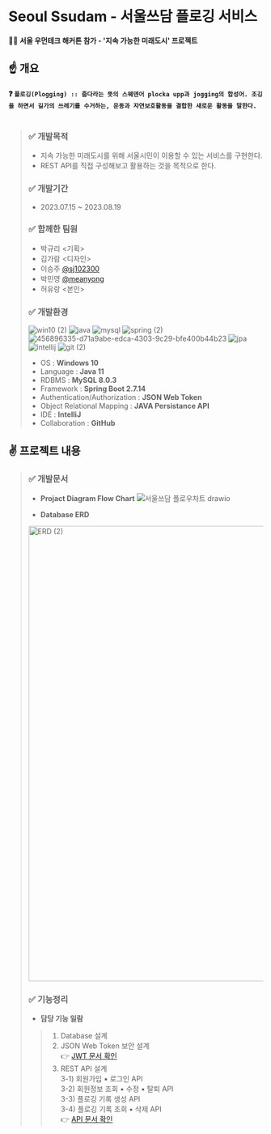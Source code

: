 # Seoul Ssudam - 서울쓰담 플로깅 서비스
🏃‍♂️ **서울 우먼테크 해커톤 참가 - '지속 가능한 미래도시' 프로젝트**

## ☝ 개요
#### ❓ `플로깅(Plogging) :: 줍다라는 뜻의 스웨덴어 plocka upp과 jogging의 합성어. 조깅을 하면서 길가의 쓰레기를 수거하는, 운동과 자연보호활동을 결합한 새로운 활동을 말한다.` <br><br>
> ### ✅ 개발목적
> - 지속 가능한 미래도시를 위해 서울시민이 이용할 수 있는 서비스를 구현한다.
> - REST API를 직접 구성해보고 활용하는 것을 목적으로 한다.
> ### ✅ 개발기간
> - 2023.07.15 ~ 2023.08.19
> ### ✅ 함께한 팀원
> - 박규리 <기획>
> - 김가람 <디자인>
> - 이승주 [@sj102300](https://github.com/sj102300)
> - 박민영 [@meanyong](http://github.com/meanyong)
> - 허유랑 <본인>
> ### ✅ 개발환경
> ![win10 (2)](https://github.com/user-attachments/assets/81e8ee9b-e0c2-485f-8654-8f8258c20b3a)
> ![java](https://github.com/user-attachments/assets/c02bc8da-8e4f-40e7-a04a-7adcb81d9ac4)
> ![mysql](https://github.com/user-attachments/assets/c2ed37d2-c436-42f4-8648-9d59e2a03f7e)
> ![spring (2)](https://github.com/user-attachments/assets/bc8564a3-907c-4d0e-a8c0-06f113220337)
> ![456896335-d71a9abe-edca-4303-9c29-bfe400b44b23](https://github.com/user-attachments/assets/bcfb096b-930b-4b25-9e21-a6ce3e693df4)
> ![jpa](https://github.com/user-attachments/assets/ae36b33a-067e-43dc-b781-9c93903b01d7)
> ![intellij](https://github.com/user-attachments/assets/eaf02203-8172-4aaf-817a-bde77fcce8e0)
> ![git (2)](https://github.com/user-attachments/assets/20e69a9f-271f-47bf-9980-d647085f943a)
> - OS : **Windows 10**
> - Language : **Java 11**
> - RDBMS : **MySQL 8.0.3**
> - Framework : **Spring Boot 2.7.14**
> - Authentication/Authorization : **JSON Web Token**
> - Object Relational Mapping : **JAVA Persistance API**
> - IDE : **IntelliJ**
> - Collaboration : **GitHub**

## ✌ 프로젝트 내용
> ### ✅ 개발문서
> - **Projact Diagram Flow Chart**
> ![서울쓰담 플로우차트 drawio](https://github.com/user-attachments/assets/9dd0dce9-c3ec-436e-a218-405de2d95dba)
>
> - **Database ERD**
> <img width="758" height="900" alt="ERD (2)" src="https://github.com/user-attachments/assets/c207a5c2-1d16-42d5-9e99-e11d90aeee21" />
>
> ### ✅ 기능정리
> - **담당 기능 일람**
> > 1. Database 설계 <br>
> > 2. JSON Web Token 보안 설계 <br>
> >  👉 [JWT 문서 확인](https://github.com/Devinky/Hackathon_Plogging/wiki/Authorization-%C2%B7-Authentication)
> > 3. REST API 설계 <br>
> >  3-1) 회원가입 ▪ 로그인 API<br>
> >  3-2) 회원정보 조회 ▪ 수정 ▪ 탈퇴 API<br>
> >  3-3) 플로깅 기록 생성 API<br>
> >  3-4) 플로깅 기록 조회 ▪ 삭제 API<br>
> > 👉 [API 문서 확인](https://github.com/Devinky/Hackathon_Plogging/wiki/API-Document)
##
